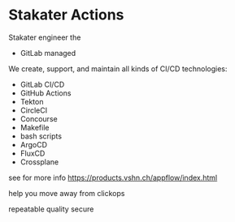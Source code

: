 # Stakater Actions

Stakater engineer the

- GitLab managed

We create, support, and maintain all kinds of CI/CD technologies:

- GitLab CI/CD
- GitHub Actions
- Tekton
- CircleCI
- Concourse
- Makefile
- bash scripts
- ArgoCD
- FluxCD
- Crossplane

see for more info https://products.vshn.ch/appflow/index.html

help you move away from clickops

repeatable
quality
secure
